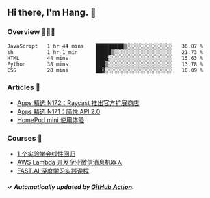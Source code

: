## Hi there, I'm Hang. 👋

### Overview 👨🏻‍💻

<!--START_SECTION:waka-->
```text
JavaScript   1 hr 44 mins    █████████▒░░░░░░░░░░░░░░░   36.87 % 
sh           1 hr 1 min      █████▒░░░░░░░░░░░░░░░░░░░   21.73 % 
HTML         44 mins         ████░░░░░░░░░░░░░░░░░░░░░   15.63 % 
Python       38 mins         ███▒░░░░░░░░░░░░░░░░░░░░░   13.78 % 
CSS          28 mins         ██▓░░░░░░░░░░░░░░░░░░░░░░   10.09 % 
```
<!--END_SECTION:waka-->

### Articles 📝

<!-- BLOG:START -->
- [Apps 精选 N172：Raycast 推出官方扩展商店](http://huhuhang.com/post/product-hunt/product-hunt-n172?from=github)
- [Apps 精选 N171：简悦 API 2.0](http://huhuhang.com/post/product-hunt/product-hunt-n171?from=github)
- [HomePod mini 使用体验](http://huhuhang.com/post/apps/homepod-mini-comments?from=github)<!-- BLOG:END -->

### Courses 🔗

<!-- SYL:START -->
- [1 个实验学会线性回归](https://lanqiao.cn/courses/4855)
- [AWS Lambda 开发企业微信消息机器人](https://lanqiao.cn/courses/2868)
- [FAST.AI 深度学习实践课程](https://lanqiao.cn/courses/1445)
<!-- SYL:END -->

##### ✓ Automatically updated by [GitHub Action](https://github.com/huhuhang/huhuhang/actions).
